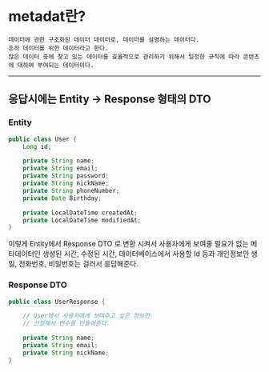 # metadat란?
    데이터에 관한 구조화된 데이터 데이터로, 데이터를 설명하는 데이터다.
    흔히 데이터를 위한 데이터라고 한다.
    많은 데이터 중에 찾고 있는 데이터를 효율적으로 관리하기 위해서 일정한 규칙에 따라 콘텐츠에 대하여 부여되는 데이터이다. 
------
## 응답시에는 Entity -> Response 형태의 DTO

### Entity
```java
public class User {
    Long id;

    private String name;
    private String email;
    private String password;
    private String nickName;
    private String phoneNumber;
    private Date Birthday;

    private LocalDateTime createdAt;
    private LocalDateTime modifiedAt;
}
```

이렇게 Entity에서 Response DTO 로 변환 시켜서 사용자에게 보여줄 필요가 없는 메타데이터인 생성된 시간, 수정된 시간, 데이터베이스에서 사용할 Id 등과 개인정보인 생일, 전화번호, 비밀번호는 걸러서 응답해준다.

### Response DTO

```java
public class UserResponse {

    // User에서 사용자에게 보여주고 싶은 정보만
    // 선정해서 변수를 만들어준다.

    private String name;
    private String email;
    private String nickName;
}
```



